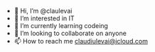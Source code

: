 - 👋 Hi, I’m @claulevai
- 👀 I’m interested in IT
- 🌱 I’m currently learning codeing
- 💞️ I’m looking to collaborate on anyone 
- 📫 How to reach me claudiulevai@icloud.com

<!---
claulevai/claulevai is a ✨ special ✨ repository because its `README.md` (this file) appears on your GitHub profile.
You can click the Preview link to take a look at your changes.
--->
